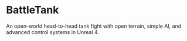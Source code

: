 # BattleTank
An open-world head-to-head tank fight with open terrain, simple AI, and advanced control systems in Unreal 4.
